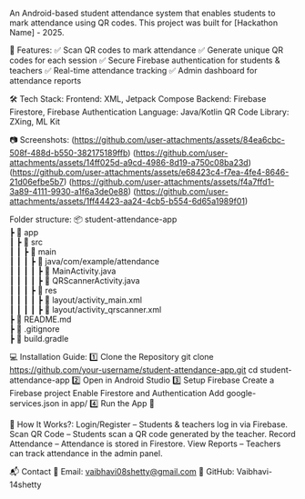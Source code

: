 An Android-based student attendance system that enables students to mark attendance using QR codes. This project was built for [Hackathon Name] - 2025.

🚀 Features:
✅ Scan QR codes to mark attendance
✅ Generate unique QR codes for each session
✅ Secure Firebase authentication for students & teachers
✅ Real-time attendance tracking
✅ Admin dashboard for attendance reports

🛠 Tech Stack:
Frontend: XML, Jetpack Compose
Backend: Firebase Firestore, Firebase Authentication
Language: Java/Kotlin
QR Code Library: ZXing, ML Kit

📷 Screenshots:
(https://github.com/user-attachments/assets/84ea6cbc-508f-488d-b550-382175189ffb)
(https://github.com/user-attachments/assets/14ff025d-a9cd-4986-8d19-a750c08ba23d)
(https://github.com/user-attachments/assets/e68423c4-f7ea-4fe4-8646-21d06efbe5b7)
(https://github.com/user-attachments/assets/f4a7ffd1-3a89-4111-9930-a1f6a3de0e88)
(https://github.com/user-attachments/assets/1ff44423-aa24-4cb5-b554-6d65a1989f01)


Folder structure:
📦 student-attendance-app  
 ┣ 📂 app  
 ┃ ┣ 📂 src  
 ┃ ┃ ┣ 📂 main  
 ┃ ┃ ┃ ┣ 📂 java/com/example/attendance  
 ┃ ┃ ┃ ┃ ┣ 📜 MainActivity.java  
 ┃ ┃ ┃ ┃ ┣ 📜 QRScannerActivity.java  
 ┃ ┃ ┃ ┣ 📂 res  
 ┃ ┃ ┃ ┃ ┣ 📜 layout/activity_main.xml  
 ┃ ┃ ┃ ┃ ┣ 📜 layout/activity_qrscanner.xml  
 ┣ 📜 README.md  
 ┣ 📜 .gitignore  
 ┣ 📜 build.gradle  
 

 💻 Installation Guide:
1️⃣ Clone the Repository
git clone https://github.com/your-username/student-attendance-app.git
cd student-attendance-app
2️⃣ Open in Android Studio
3️⃣ Setup Firebase
Create a Firebase project
Enable Firestore and Authentication
Add google-services.json in app/
4️⃣ Run the App 🚀


🎯 How It Works?:
Login/Register – Students & teachers log in via Firebase.
Scan QR Code – Students scan a QR code generated by the teacher.
Record Attendance – Attendance is stored in Firestore.
View Reports – Teachers can track attendance in the admin panel.

📬 Contact
📧 Email: vaibhavi08shetty@gmail.com
🔗 GitHub: Vaibhavi-14shetty









